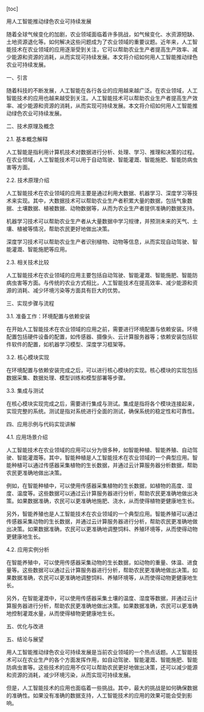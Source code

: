 
[toc]                    
                
                
用人工智能推动绿色农业可持续发展

随着全球气候变化的加剧，农业领域面临着许多挑战，如气候变化、水资源短缺、土地资源退化等。如何解决这些问题成为了农业领域的重要议题。近年来，人工智能技术在农业领域的应用逐渐受到关注，它可以帮助农业生产者提高生产效率、减少能源和资源的消耗，从而实现可持续发展。本文将介绍如何用人工智能推动绿色农业可持续发展。

一、引言

随着科技的不断发展，人工智能在各行各业的应用越来越广泛。在农业领域，人工智能技术的应用也越来越受到关注。人工智能技术可以帮助农业生产者提高生产效率、减少能源和资源的消耗，从而实现可持续发展。本文将介绍如何用人工智能推动绿色农业可持续发展。

二、技术原理及概念

2.1. 基本概念解释

人工智能是指利用计算机技术对数据进行分析、处理、学习、推理和决策的过程。在农业领域，人工智能技术可以用于自动驾驶、智能灌溉、智能施肥、智能防病虫害等方面。

2.2. 技术原理介绍

人工智能技术在农业领域的应用主要是通过利用大数据、机器学习、深度学习等技术来实现。其中，大数据技术可以帮助农业生产者积累大量的数据，包括气象数据、土壤数据、植被数据、动物数据等，从而为农业生产者提供准确的数据支持。

机器学习技术可以帮助农业生产者从大量数据中学习规律，并预测未来的天气、土壤、植被等情况，帮助农民更好地做出决策。

深度学习技术可以帮助农业生产者识别植物、动物等信息，从而实现自动驾驶、智能灌溉、智能施肥等应用。

2.3. 相关技术比较

人工智能技术在农业领域的应用主要包括自动驾驶、智能灌溉、智能施肥、智能防病虫害等方面。与传统的农业方式相比，人工智能技术在提高效率、减少能源和资源的消耗、减少环境污染等方面具有巨大的优势。

三、实现步骤与流程

3.1. 准备工作：环境配置与依赖安装

在开始人工智能技术在农业领域的应用之前，需要进行环境配置与依赖安装。环境配置包括硬件设备的配置，如传感器、摄像头、云计算服务器等；依赖安装包括软件软件的配置，如机器学习模型、深度学习框架等。

3.2. 核心模块实现

在环境配置与依赖安装完成之后，可以进行核心模块的实现。核心模块的实现包括数据采集、数据处理、模型训练和模型部署等步骤。

3.3. 集成与测试

在核心模块实现完成之后，需要进行集成与测试。集成是指将各个模块连接起来，实现完整的系统。测试是指对系统进行全面的测试，确保系统的稳定性和可靠性。

四、应用示例与代码实现讲解

4.1. 应用场景介绍

人工智能技术在农业领域的应用可以分为很多种，如智能种植、智能养殖、自动驾驶、智能灌溉等。其中，智能种植是人工智能技术在农业领域的一个典型应用。智能种植可以通过传感器采集植物的生长数据，并通过云计算服务器分析数据，帮助农民更准确地做出决策。

例如，在智能种植中，可以使用传感器采集植物的生长数据，如植物的高度、湿度、温度等。这些数据可以通过云计算服务器进行分析，帮助农民更准确地做出决策。如果数据准确，农民可以更准确地施肥、浇水，从而使得植物更健康地生长。

另外，智能养殖也是人工智能技术在农业领域的一个典型应用。智能养殖可以通过传感器采集动物的生长数据，并通过云计算服务器进行分析，帮助农民更准确地做出决策。如果数据准确，农民可以更准确地调整饲料、养殖环境等，从而使得动物更健康地生长。

4.2. 应用实例分析

在智能养殖中，可以使用传感器采集动物的生长数据，如动物的重量、体温、进食量等。这些数据可以通过云计算服务器进行分析，帮助农民更准确地做出决策。如果数据准确，农民可以更准确地调整饲料、养殖环境等，从而使得动物更健康地生长。

另外，在智能灌溉中，可以使用传感器采集土壤的温度、湿度等数据，并通过云计算服务器进行分析，帮助农民更准确地做出决策。如果数据准确，农民可以更准确地控制灌溉水量，从而使得植物更健康地生长。

五、优化与改进

五、结论与展望

用人工智能推动绿色农业可持续发展是当前农业领域的一个热点话题。人工智能技术可以在农业生产的各个方面发挥作用，如自动驾驶、智能灌溉、智能施肥、智能防病虫害等。这些技术的应用不仅可以帮助农民更好地做出决策，还可以减少能源和资源的消耗，减少环境污染，从而实现可持续发展。

但是，人工智能技术的应用也面临着一些挑战。其中，最大的挑战是如何确保数据的准确性。如果没有准确的数据支持，人工智能技术的应用的效果可能会受到影响。

